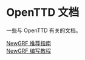 # OpenTTD 文档

一些与 OpenTTD 有关的文档。

[NewGRF 推荐指南](docs/newgrf/newgrf-introduction.md)\
[NewGRF 编写教程](docs/newgrf/create-a-newgrf.md)
